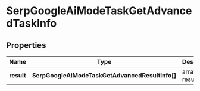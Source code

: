 # SerpGoogleAiModeTaskGetAdvancedTaskInfo

## Properties

| Name | Type | Description | Notes |
|------------ | ------------- | ------------- | -------------|
**result** | **SerpGoogleAiModeTaskGetAdvancedResultInfo[]** | array of results |[optional]|
